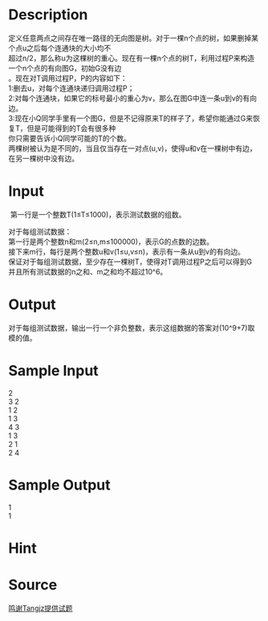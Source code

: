 
# Description

<div class="content"><div>定义任意两点之间存在唯一路径的无向图是树。对于一棵n个点的树，如果删掉某个点u之后每个连通块的大小均不</div>
<div>超过n/2，那么称u为这棵树的重心。现在有一棵n个点的树T，利用过程P来构造一个n个点的有向图G，初始G没有边</div>
<div>。现在对T调用过程P，P的内容如下：</div>
<div>1:删去u，对每个连通块递归调用过程P；</div>
<div>2:对每个连通块，如果它的标号最小的重心为v，那么在图G中连一条u到v的有向边。</div>
<div>3:现在小Q同学手里有一个图G，但是不记得原来T的样子了，希望你能通过G来恢复T，但是可能得到的T会有很多种</div>
<div>你只需要告诉小Q同学可能的T的个数。</div>
<div>两棵树被认为是不同的，当且仅当存在一对点(u,v)，使得u和v在一棵树中有边，在另一棵树中没有边。</div>
<div></div>
<div></div>
<div></div></div>

# Input

<div class="content"><p> 第一行是一个整数T(1≤T≤1000)，表示测试数据的组数。</p>
<div>对于每组测试数据：</div>
<div>第一行是两个整数n和m(2≤n,m≤100000)，表示G的点数的边数。</div>
<div>接下来m行，每行是两个整数u和v(1≤u,v≤n)，表示有一条从u到v的有向边。</div>
<div>保证对于每组测试数据，至少存在一棵树T，使得对T调用过程P之后可以得到G</div>
<div>并且所有测试数据的n之和、m之和均不超过10^6。</div></div>

# Output

<div class="content"><p>对于每组测试数据，输出一行一个非负整数，表示这组数据的答案对(10^9+7)取模的值。</p></div>

# Sample Input

<div class="content"><span class="sampledata">2<br/>
3 2<br/>
1 2<br/>
1 3<br/>
4 3<br/>
1 3<br/>
2 1<br/>
2 4<br/>
</span></div>

# Sample Output

<div class="content"><span class="sampledata">1<br/>
1</span></div>

# Hint

<div class="content"><p></p></div>

# Source

<div class="content"><p><a href="problemset.php?search=鸣谢Tangjz提供试题">鸣谢Tangjz提供试题</a></p></div>

